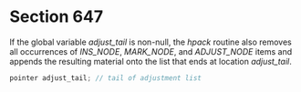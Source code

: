 # Section 647

If the global variable *adjust_tail* is non-null, the *hpack* routine also removes all occurrences of *INS_NODE*, *MARK_NODE*, and *ADJUST_NODE* items and appends the resulting material onto the list that ends at location *adjust_tail*.

```c << Global variables >>+=
pointer adjust_tail; // tail of adjustment list
```
